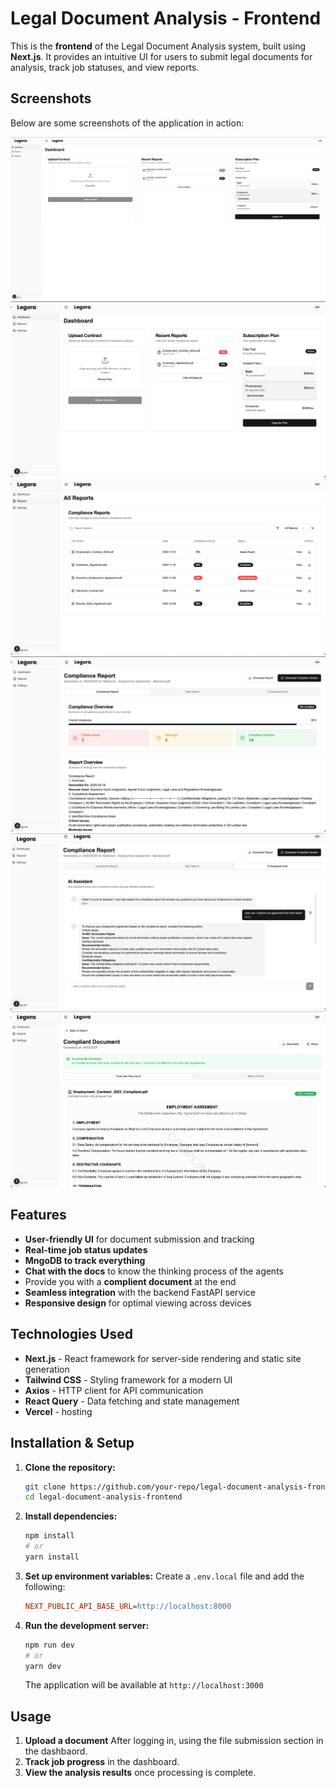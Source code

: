 # Legal Document Analysis - Frontend

This is the **frontend** of the Legal Document Analysis system, built using **Next.js**. It provides an intuitive UI for users to submit legal documents for analysis, track job statuses, and view reports.

## Screenshots
Below are some screenshots of the application in action:

![Screenshot 1](public/ss/Screenshot1.png)
![Screenshot 2](public/ss/Screenshot2.png)
![Screenshot 3](public/ss/Screenshot3.png)
![Screenshot 4](public/ss/Screenshot4.png)
![Screenshot 5](public/ss/Screenshot5.png)
![Screenshot 6](public/ss/Screenshot6.png)

## Features
- **User-friendly UI** for document submission and tracking
- **Real-time job status updates**
- **MngoDB to track everything**
- **Chat with the docs** to know the thinking process of the agents
- Provide you with a **complient document** at the end
- **Seamless integration** with the backend FastAPI service
- **Responsive design** for optimal viewing across devices

## Technologies Used
- **Next.js** - React framework for server-side rendering and static site generation
- **Tailwind CSS** - Styling framework for a modern UI
- **Axios** - HTTP client for API communication
- **React Query** - Data fetching and state management
- **Vercel** - hosting

## Installation & Setup

1. **Clone the repository:**
   ```sh
   git clone https://github.com/your-repo/legal-document-analysis-frontend.git
   cd legal-document-analysis-frontend
   ```
2. **Install dependencies:**
   ```sh
   npm install
   # or
   yarn install
   ```
3. **Set up environment variables:**
   Create a `.env.local` file and add the following:
   ```ini
   NEXT_PUBLIC_API_BASE_URL=http://localhost:8000
   ```
4. **Run the development server:**
   ```sh
   npm run dev
   # or
   yarn dev
   ```
   The application will be available at `http://localhost:3000`

## Usage
1. **Upload a document** After logging in, using the file submission section in the dashbaord.
2. **Track job progress** in the dashboard.
3. **View the analysis results** once processing is complete.

